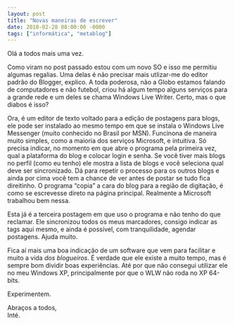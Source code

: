 ```yaml
---
layout: post
title: "Novas maneiras de escrever"
date: 2010-02-28 08:00:00 -0000
tags: ["informática", "metablog"]
---
```

  
Olá a todos mais uma vez.

Como viram no post passado estou com um novo SO e isso me permitiu algumas regalias. Uma delas é não precisar mais utlizar-me do editor padrão do Blogger, explico.
A toda poderosa, não a Globo estamos falando de computadores e não futebol, criou há algum tempo alguns serviços para a grande rede e um deles se chama Windows Live Writer. Certo, mas o que diabos é isso?

Ora, é um editor de texto voltado para a edição de postagens para blogs, ele pode ser instalado ao mesmo tempo em que se instala o Windows Live Messenger (muito conhecido no Brasil por MSN). Funcinona de maneira muito simples, como a maioria dos serviços Microsoft, e intuitiva. Só precisa indicar, no momento em que abre o programa pela primeira vez, qual a plataforma do blog e colocar login e senha. Se você tiver mais blogs no perfil (como eu tenho) ele mostra a lista de blogs e você seleciona qual deve ser sincronizado. Dá para repetir o processo para os outros blogs e ainda por cima você tem a chance de ver antes de postar se tudo fica direitinho. O programa “copia” a cara do blog para a região de digitação, é como se escrevesse direto na página principal. Realmente a Microsoft trabalhou bem nessa.

Esta já é a terceira postagem em que uso o programa e não tenho do que reclamar. Ele sincronizou todos os meus marcadores, consigo indicar as tags aqui mesmo, e ainda é possível, com tranquilidade, agendar postagens. Ajuda muito.

Fica aí mais uma boa indicação de um software que vem para facilitar e muito a vida *dos blogueiros*. É verdade que ele existe a muito tempo, mas é sempre bom dividir boas experiências. Até por que não consegui utilizar ele no meu Windows XP, principalmente por que o WLW não roda no XP 64-bits.

Experimentem.

Abraços a todos,  
Inté.
